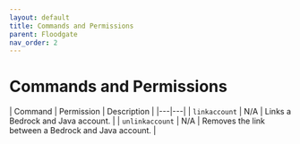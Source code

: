 ```yaml
---
layout: default
title: Commands and Permissions
parent: Floodgate
nav_order: 2
---
```

# Commands and Permissions

| Command | Permission | Description |
|---|---|
| `linkaccount` | N/A | Links a Bedrock and Java account. |
| `unlinkaccount` | N/A | Removes the link between a Bedrock and Java account. |